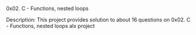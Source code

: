 0x02. C - Functions, nested loops

Description: This project provides solution to about 16 questions on 0x02. C - Functions, nested loops
alx project 

